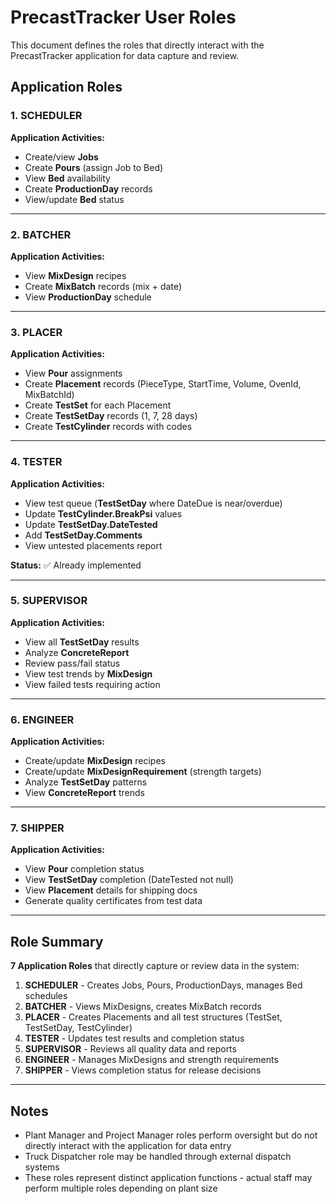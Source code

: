 # PrecastTracker User Roles

This document defines the roles that directly interact with the PrecastTracker application for data capture and review.

## Application Roles

### 1. **SCHEDULER**
**Application Activities:**
- Create/view **Jobs**
- Create **Pours** (assign Job to Bed)
- View **Bed** availability
- Create **ProductionDay** records
- View/update **Bed** status

---

### 2. **BATCHER**
**Application Activities:**
- View **MixDesign** recipes
- Create **MixBatch** records (mix + date)
- View **ProductionDay** schedule

---

### 3. **PLACER**
**Application Activities:**
- View **Pour** assignments
- Create **Placement** records (PieceType, StartTime, Volume, OvenId, MixBatchId)
- Create **TestSet** for each Placement
- Create **TestSetDay** records (1, 7, 28 days)
- Create **TestCylinder** records with codes

---

### 4. **TESTER**
**Application Activities:**
- View test queue (**TestSetDay** where DateDue is near/overdue)
- Update **TestCylinder.BreakPsi** values
- Update **TestSetDay.DateTested**
- Add **TestSetDay.Comments**
- View untested placements report

**Status:** ✅ Already implemented

---

### 5. **SUPERVISOR**
**Application Activities:**
- View all **TestSetDay** results
- Analyze **ConcreteReport**
- Review pass/fail status
- View test trends by **MixDesign**
- View failed tests requiring action

---

### 6. **ENGINEER**
**Application Activities:**
- Create/update **MixDesign** recipes
- Create/update **MixDesignRequirement** (strength targets)
- Analyze **TestSetDay** patterns
- View **ConcreteReport** trends

---

### 7. **SHIPPER**
**Application Activities:**
- View **Pour** completion status
- View **TestSetDay** completion (DateTested not null)
- View **Placement** details for shipping docs
- Generate quality certificates from test data

---

## Role Summary

**7 Application Roles** that directly capture or review data in the system:

1. **SCHEDULER** - Creates Jobs, Pours, ProductionDays, manages Bed schedules
2. **BATCHER** - Views MixDesigns, creates MixBatch records
3. **PLACER** - Creates Placements and all test structures (TestSet, TestSetDay, TestCylinder)
4. **TESTER** - Updates test results and completion status
5. **SUPERVISOR** - Reviews all quality data and reports
6. **ENGINEER** - Manages MixDesigns and strength requirements
7. **SHIPPER** - Views completion status for release decisions

---

## Notes

- Plant Manager and Project Manager roles perform oversight but do not directly interact with the application for data entry
- Truck Dispatcher role may be handled through external dispatch systems
- These roles represent distinct application functions - actual staff may perform multiple roles depending on plant size
